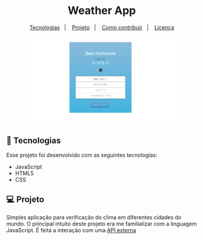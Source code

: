 <h1 align="center">
    Weather App
</h1>

<p align="center">
  <a href="#rocket-tecnologias">Tecnologias</a>&nbsp;&nbsp;&nbsp;|&nbsp;&nbsp;&nbsp;
  <a href="#-projeto">Projeto</a>&nbsp;&nbsp;&nbsp;|&nbsp;&nbsp;&nbsp;
  <a href="#-como-contribuir">Como contribuir</a>&nbsp;&nbsp;&nbsp;|&nbsp;&nbsp;&nbsp;
  <a href="#memo-licença">Licença</a>
</p>

<p align="center">
  <img alt="Frontend" src=".github/01.png" width="80%">
</p>




## 🚀 Tecnologias

Esse projeto foi desenvolvido com as seguintes tecnologias:

- JavaScript
- HTML5
- CSS

## 💻 Projeto

Simples aplicação para verificação do clima em diferentes cidades do mundo. 
O principal intuito deste projeto era me familializar com a linguagem JavaScript. 
É feita a interação com uma [API externa](https://openweathermap.org/api)
